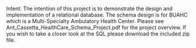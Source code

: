 Intent: 
The intention of this project is to demonstrate the design and implementation of a relational database. The schema design is for BUAHC which is a Multi-Specialty Ambulatory Health Center. Please see Ant_Cassetta_HealthCare_Schema_Project.pdf for the project overview. If you wish to take a closer look at the SQL please download the included zip file.
